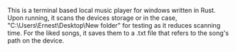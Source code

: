 This is a terminal based local music player for windows written in Rust.
Upon running, it scans the devices storage or in the case, "C:\\Users\\Ernest\\Desktop\\New folder" for testing as it reduces scanning time.
For the liked songs, it saves them to a .txt file that refers to the song's path on the device.
